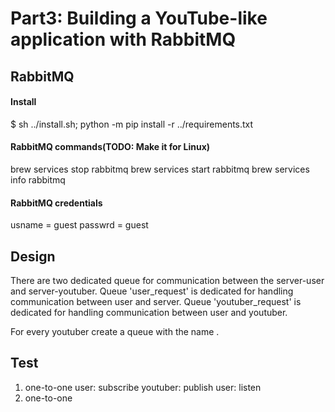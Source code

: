 # Part3: Building a YouTube-like application with RabbitMQ

## RabbitMQ

#### Install
$ sh ../install.sh; python -m pip install -r ../requirements.txt

#### RabbitMQ commands(TODO: Make it for Linux) 
brew services stop rabbitmq
brew services start rabbitmq
brew services info rabbitmq

#### RabbitMQ credentials
usname = guest
passwrd = guest

## Design
There are two dedicated queue for communication between the server-user and server-youtuber.
Queue 'user_request' is dedicated for handling communication between user and server.
Queue 'youtuber_request' is dedicated for handling communication between user and youtuber.

For every youtuber create a queue with the name <youtubername>.

## Test
1. one-to-one
user: subscribe
youtuber: publish
user: listen
2. one-to-one
